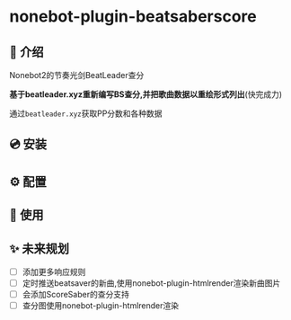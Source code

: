 # nonebot-plugin-beatsaberscore
## 📖 介绍

Nonebot2的节奏光剑BeatLeader查分

**基于beatleader.xyz重新编写BS查分,并把歌曲数据以重绘形式列出**(快完成力)

通过`beatleader.xyz`获取PP分数和各种数据

## 💿 安装


## ⚙️ 配置


## 🎉 使用


## ✨ 未来规划
- [ ] 添加更多响应规则
- [ ] 定时推送beatsaver的新曲,使用nonebot-plugin-htmlrender渲染新曲图片
- [ ] 会添加ScoreSaber的查分支持
- [ ] 查分图使用nonebot-plugin-htmlrender渲染
